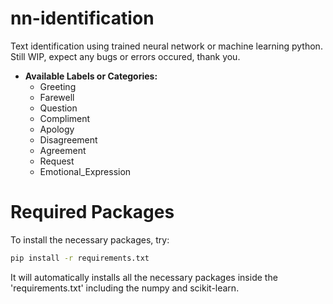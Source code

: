 # nn-identification
Text identification using trained neural network or machine learning python. Still WIP, expect any bugs or errors occured, thank you.

- <b>Available Labels or Categories:</b>
    - Greeting
    - Farewell
    - Question
    - Compliment
    - Apology
    - Disagreement
    - Agreement
    - Request
    - Emotional_Expression

# Required Packages
To install the necessary packages, try:
```bash
pip install -r requirements.txt
```
It will automatically installs all the necessary packages inside the 'requirements.txt' including the numpy and scikit-learn.
